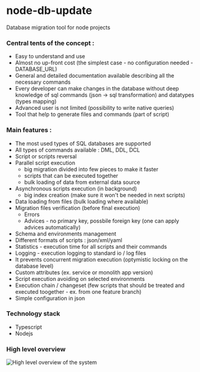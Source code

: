 # node-db-update
Database migration tool for node projects

### Central tents of the concept :

* Easy to understand and use
* Almost no up-front cost (the simplest case - no configuration needed - DATABASE_URL)
* General and detailed documentation available describing all the necessary commands 
* Every developer can make changes in the database without deep knowledge of sql commands (json -> sql transformation) and datatypes (types mapping)
* Advanced user is not limited (possibility to write native queries)
* Tool that help to generate files and commands (part of script)

### Main features :

* The most used types of SQL databases are supported
* All types of commands available : DML, DDL, DCL
* Script or scripts reversal
* Parallel script execution
  * big migration divided into few pieces to make it faster
  * scripts that can be executed together
  * bulk loading of data from external data source
* Asynchronous scripts execution (in background)
  * big index creation (make sure it won't be needed in next scripts)
* Data loading from files (bulk loading where available)
* Migration files verification (before final execution)
  * Errors
  * Advices - no primary key, possbile foreign key (one can apply advices automatically)
* Schema and environments management
* Different formats of scripts : json/xml/yaml
* Statistics - execution time for all scripts and their commands
* Logging - execution logging to standard io / log files
* It prevents concurrent migration execution (optymistic locking on the database level)
* Custom attributes (ex. service or monolith app version)
* Script execution avoiding on selected environments
* Execution chain / changeset (few scripts that should be treated and executed toogether - ex. from one feature branch)
* Simple configuration in json

### Technology stack

* Typescript
* Nodejs

### High level overview

![High level overview of the system](https://github.com/hairysnake/node-db-update/documentation/images/high_level_view.png)
